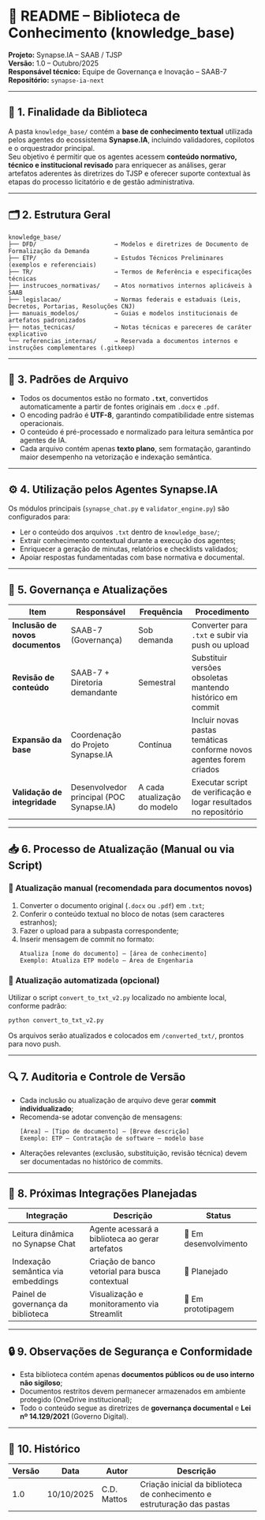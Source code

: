 # 📘 README – Biblioteca de Conhecimento (knowledge_base)
**Projeto:** Synapse.IA – SAAB / TJSP  
**Versão:** 1.0 – Outubro/2025  
**Responsável técnico:** Equipe de Governança e Inovação – SAAB-7  
**Repositório:** `synapse-ia-next`

---

## 🧭 1. Finalidade da Biblioteca

A pasta `knowledge_base/` contém a **base de conhecimento textual** utilizada pelos agentes do ecossistema **Synapse.IA**, incluindo validadores, copilotos e o orquestrador principal.  
Seu objetivo é permitir que os agentes acessem **conteúdo normativo, técnico e institucional revisado** para enriquecer as análises, gerar artefatos aderentes às diretrizes do TJSP e oferecer suporte contextual às etapas do processo licitatório e de gestão administrativa.

---

## 🗂️ 2. Estrutura Geral

```
knowledge_base/
├── DFD/                      → Modelos e diretrizes de Documento de Formalização da Demanda
├── ETP/                      → Estudos Técnicos Preliminares (exemplos e referenciais)
├── TR/                       → Termos de Referência e especificações técnicas
├── instrucoes_normativas/    → Atos normativos internos aplicáveis à SAAB
├── legislacao/               → Normas federais e estaduais (Leis, Decretos, Portarias, Resoluções CNJ)
├── manuais_modelos/          → Guias e modelos institucionais de artefatos padronizados
├── notas_tecnicas/           → Notas técnicas e pareceres de caráter explicativo
└── referencias_internas/     → Reservada a documentos internos e instruções complementares (.gitkeep)
```

---

## 🧩 3. Padrões de Arquivo

- Todos os documentos estão no formato **`.txt`**, convertidos automaticamente a partir de fontes originais em `.docx` e `.pdf`.  
- O encoding padrão é **UTF-8**, garantindo compatibilidade entre sistemas operacionais.  
- O conteúdo é pré-processado e normalizado para leitura semântica por agentes de IA.  
- Cada arquivo contém apenas **texto plano**, sem formatação, garantindo maior desempenho na vetorização e indexação semântica.

---

## ⚙️ 4. Utilização pelos Agentes Synapse.IA

Os módulos principais (`synapse_chat.py` e `validator_engine.py`) são configurados para:
- Ler o conteúdo dos arquivos `.txt` dentro de `knowledge_base/`;  
- Extrair conhecimento contextual durante a execução dos agentes;  
- Enriquecer a geração de minutas, relatórios e checklists validados;  
- Apoiar respostas fundamentadas com base normativa e documental.

---

## 🧱 5. Governança e Atualizações

| Item | Responsável | Frequência | Procedimento |
|------|--------------|-------------|---------------|
| **Inclusão de novos documentos** | SAAB-7 (Governança) | Sob demanda | Converter para `.txt` e subir via push ou upload |
| **Revisão de conteúdo** | SAAB-7 + Diretoria demandante | Semestral | Substituir versões obsoletas mantendo histórico em commit |
| **Expansão da base** | Coordenação do Projeto Synapse.IA | Contínua | Incluir novas pastas temáticas conforme novos agentes forem criados |
| **Validação de integridade** | Desenvolvedor principal (POC Synapse.IA) | A cada atualização do modelo | Executar script de verificação e logar resultados no repositório |

---

## 📥 6. Processo de Atualização (Manual ou via Script)

### 🔹 Atualização manual (recomendada para documentos novos)
1. Converter o documento original (`.docx` ou `.pdf`) em `.txt`;  
2. Conferir o conteúdo textual no bloco de notas (sem caracteres estranhos);  
3. Fazer o upload para a subpasta correspondente;  
4. Inserir mensagem de commit no formato:
   ```
   Atualiza [nome do documento] – [área de conhecimento]
   Exemplo: Atualiza ETP modelo – Área de Engenharia
   ```

### 🔹 Atualização automatizada (opcional)
Utilizar o script `convert_to_txt_v2.py` localizado no ambiente local, conforme padrão:
```bash
python convert_to_txt_v2.py
```
Os arquivos serão atualizados e colocados em `/converted_txt/`, prontos para novo push.

---

## 🔍 7. Auditoria e Controle de Versão

- Cada inclusão ou atualização de arquivo deve gerar **commit individualizado**;  
- Recomenda-se adotar convenção de mensagens:
  ```
  [Área] – [Tipo de documento] – [Breve descrição]
  Exemplo: ETP – Contratação de software – modelo base
  ```
- Alterações relevantes (exclusão, substituição, revisão técnica) devem ser documentadas no histórico de commits.

---

## 🧠 8. Próximas Integrações Planejadas

| Integração | Descrição | Status |
|-------------|------------|--------|
| Leitura dinâmica no Synapse Chat | Agente acessará a biblioteca ao gerar artefatos | 🔄 Em desenvolvimento |
| Indexação semântica via embeddings | Criação de banco vetorial para busca contextual | 🧩 Planejado |
| Painel de governança da biblioteca | Visualização e monitoramento via Streamlit | 🚀 Em prototipagem |

---

## 🔒 9. Observações de Segurança e Conformidade

- Esta biblioteca contém apenas **documentos públicos ou de uso interno não sigiloso**;  
- Documentos restritos devem permanecer armazenados em ambiente protegido (OneDrive institucional);  
- Todo o conteúdo segue as diretrizes de **governança documental** e **Lei nº 14.129/2021** (Governo Digital).

---

## 🧾 10. Histórico

| Versão | Data | Autor | Descrição |
|---------|------|--------|-----------|
| 1.0 | 10/10/2025 | C.D. Mattos | Criação inicial da biblioteca de conhecimento e estruturação das pastas |

